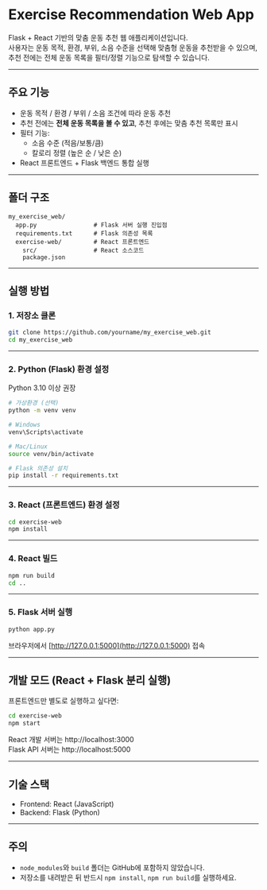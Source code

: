 # Exercise Recommendation Web App

Flask + React 기반의 맞춤 운동 추천 웹 애플리케이션입니다.  
사용자는 운동 목적, 환경, 부위, 소음 수준을 선택해 맞춤형 운동을 추천받을 수 있으며,  
추천 전에는 전체 운동 목록을 필터/정렬 기능으로 탐색할 수 있습니다.

---

## 주요 기능

- 운동 목적 / 환경 / 부위 / 소음 조건에 따라 운동 추천
- 추천 전에는 **전체 운동 목록을 볼 수 있고**, 추천 후에는 맞춤 추천 목록만 표시
- 필터 기능:
  - 소음 수준 (적음/보통/큼)
  - 칼로리 정렬 (높은 순 / 낮은 순)
- React 프론트엔드 + Flask 백엔드 통합 실행

---

## 폴더 구조

```
my_exercise_web/
  app.py                # Flask 서버 실행 진입점
  requirements.txt      # Flask 의존성 목록
  exercise-web/         # React 프론트엔드
    src/                # React 소스코드
    package.json
```

---

## 실행 방법

### 1. 저장소 클론

```bash
git clone https://github.com/yourname/my_exercise_web.git
cd my_exercise_web
```

---

### 2. Python (Flask) 환경 설정

Python 3.10 이상 권장

```bash
# 가상환경 (선택)
python -m venv venv

# Windows
venv\Scripts\activate

# Mac/Linux
source venv/bin/activate

# Flask 의존성 설치
pip install -r requirements.txt
```

---

### 3. React (프론트엔드) 환경 설정

```bash
cd exercise-web
npm install
```

---

### 4. React 빌드

```bash
npm run build
cd ..
```

---

### 5. Flask 서버 실행

```bash
python app.py
```

브라우저에서 [http://127.0.0.1:5000](http://127.0.0.1:5000) 접속

---

## 개발 모드 (React + Flask 분리 실행)

프론트엔드만 별도로 실행하고 싶다면:

```bash
cd exercise-web
npm start
```

React 개발 서버는 http://localhost:3000  
Flask API 서버는 http://localhost:5000

---

## 기술 스택

- Frontend: React (JavaScript)
- Backend: Flask (Python)

---

## 주의

- `node_modules`와 `build` 폴더는 GitHub에 포함하지 않았습니다.
- 저장소를 내려받은 뒤 반드시 `npm install`, `npm run build`를 실행하세요.
